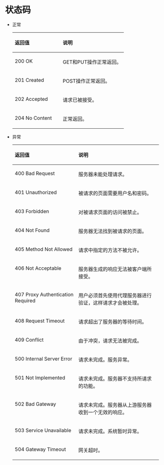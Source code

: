 # 状态码<a name="ZH-CN_TOPIC_0170553620"></a>

-   正常

    <a name="zh-cn_topic_0121643825_table5683702611201"></a>
    <table><thead align="left"><tr id="zh-cn_topic_0121643825_row5526436211201"><th class="cellrowborder" valign="top" width="43%" id="mcps1.1.3.1.1"><p id="zh-cn_topic_0121643825_p4722834111201"><a name="zh-cn_topic_0121643825_p4722834111201"></a><a name="zh-cn_topic_0121643825_p4722834111201"></a>返回值</p>
    </th>
    <th class="cellrowborder" valign="top" width="56.99999999999999%" id="mcps1.1.3.1.2"><p id="zh-cn_topic_0121643825_p29038811201"><a name="zh-cn_topic_0121643825_p29038811201"></a><a name="zh-cn_topic_0121643825_p29038811201"></a>说明</p>
    </th>
    </tr>
    </thead>
    <tbody><tr id="zh-cn_topic_0121643825_row2352145611201"><td class="cellrowborder" valign="top" width="43%" headers="mcps1.1.3.1.1 "><p id="zh-cn_topic_0121643825_p2618974411201"><a name="zh-cn_topic_0121643825_p2618974411201"></a><a name="zh-cn_topic_0121643825_p2618974411201"></a>200 OK</p>
    </td>
    <td class="cellrowborder" valign="top" width="56.99999999999999%" headers="mcps1.1.3.1.2 "><p id="zh-cn_topic_0121643825_p4099449211201"><a name="zh-cn_topic_0121643825_p4099449211201"></a><a name="zh-cn_topic_0121643825_p4099449211201"></a>GET和PUT操作正常返回。</p>
    </td>
    </tr>
    <tr id="zh-cn_topic_0121643825_row32930229141813"><td class="cellrowborder" valign="top" width="43%" headers="mcps1.1.3.1.1 "><p id="zh-cn_topic_0121643825_p21269405141813"><a name="zh-cn_topic_0121643825_p21269405141813"></a><a name="zh-cn_topic_0121643825_p21269405141813"></a>201 Created</p>
    </td>
    <td class="cellrowborder" valign="top" width="56.99999999999999%" headers="mcps1.1.3.1.2 "><p id="zh-cn_topic_0121643825_p45100219141813"><a name="zh-cn_topic_0121643825_p45100219141813"></a><a name="zh-cn_topic_0121643825_p45100219141813"></a>POST操作正常返回。</p>
    </td>
    </tr>
    <tr id="zh-cn_topic_0121643825_row56994265141816"><td class="cellrowborder" valign="top" width="43%" headers="mcps1.1.3.1.1 "><p id="zh-cn_topic_0121643825_p66526335141816"><a name="zh-cn_topic_0121643825_p66526335141816"></a><a name="zh-cn_topic_0121643825_p66526335141816"></a>202 Accepted</p>
    </td>
    <td class="cellrowborder" valign="top" width="56.99999999999999%" headers="mcps1.1.3.1.2 "><p id="zh-cn_topic_0121643825_p19924046141816"><a name="zh-cn_topic_0121643825_p19924046141816"></a><a name="zh-cn_topic_0121643825_p19924046141816"></a>请求已被接受。</p>
    </td>
    </tr>
    <tr id="zh-cn_topic_0121643825_row2685697142111"><td class="cellrowborder" valign="top" width="43%" headers="mcps1.1.3.1.1 "><p id="zh-cn_topic_0121643825_p57808873142111"><a name="zh-cn_topic_0121643825_p57808873142111"></a><a name="zh-cn_topic_0121643825_p57808873142111"></a>204 No Content</p>
    </td>
    <td class="cellrowborder" valign="top" width="56.99999999999999%" headers="mcps1.1.3.1.2 "><p id="zh-cn_topic_0121643825_p52007111142111"><a name="zh-cn_topic_0121643825_p52007111142111"></a><a name="zh-cn_topic_0121643825_p52007111142111"></a>正常返回。</p>
    </td>
    </tr>
    </tbody>
    </table>

-   异常

    <a name="zh-cn_topic_0121643825_table3221958111201"></a>
    <table><thead align="left"><tr id="zh-cn_topic_0121643825_row6491025211201"><th class="cellrowborder" valign="top" width="43.419999999999995%" id="mcps1.1.3.1.1"><p id="zh-cn_topic_0121643825_p2323902311201"><a name="zh-cn_topic_0121643825_p2323902311201"></a><a name="zh-cn_topic_0121643825_p2323902311201"></a>返回值</p>
    </th>
    <th class="cellrowborder" valign="top" width="56.58%" id="mcps1.1.3.1.2"><p id="zh-cn_topic_0121643825_p331274811201"><a name="zh-cn_topic_0121643825_p331274811201"></a><a name="zh-cn_topic_0121643825_p331274811201"></a>说明</p>
    </th>
    </tr>
    </thead>
    <tbody><tr id="zh-cn_topic_0121643825_row6700602511201"><td class="cellrowborder" valign="top" width="43.419999999999995%" headers="mcps1.1.3.1.1 "><p id="zh-cn_topic_0121643825_p5877892611201"><a name="zh-cn_topic_0121643825_p5877892611201"></a><a name="zh-cn_topic_0121643825_p5877892611201"></a>400 Bad Request</p>
    </td>
    <td class="cellrowborder" valign="top" width="56.58%" headers="mcps1.1.3.1.2 "><p id="zh-cn_topic_0121643825_p6347258011201"><a name="zh-cn_topic_0121643825_p6347258011201"></a><a name="zh-cn_topic_0121643825_p6347258011201"></a>服务器未能处理请求。</p>
    </td>
    </tr>
    <tr id="zh-cn_topic_0121643825_row3438231311201"><td class="cellrowborder" valign="top" width="43.419999999999995%" headers="mcps1.1.3.1.1 "><p id="zh-cn_topic_0121643825_p3350394611201"><a name="zh-cn_topic_0121643825_p3350394611201"></a><a name="zh-cn_topic_0121643825_p3350394611201"></a>401 Unauthorized</p>
    </td>
    <td class="cellrowborder" valign="top" width="56.58%" headers="mcps1.1.3.1.2 "><p id="zh-cn_topic_0121643825_p2946513711201"><a name="zh-cn_topic_0121643825_p2946513711201"></a><a name="zh-cn_topic_0121643825_p2946513711201"></a>被请求的页面需要用户名和密码。</p>
    </td>
    </tr>
    <tr id="zh-cn_topic_0121643825_row6385964111201"><td class="cellrowborder" valign="top" width="43.419999999999995%" headers="mcps1.1.3.1.1 "><p id="zh-cn_topic_0121643825_p524841711201"><a name="zh-cn_topic_0121643825_p524841711201"></a><a name="zh-cn_topic_0121643825_p524841711201"></a>403 Forbidden</p>
    </td>
    <td class="cellrowborder" valign="top" width="56.58%" headers="mcps1.1.3.1.2 "><p id="zh-cn_topic_0121643825_p2246860911201"><a name="zh-cn_topic_0121643825_p2246860911201"></a><a name="zh-cn_topic_0121643825_p2246860911201"></a>对被请求页面的访问被禁止。</p>
    </td>
    </tr>
    <tr id="zh-cn_topic_0121643825_row89089411201"><td class="cellrowborder" valign="top" width="43.419999999999995%" headers="mcps1.1.3.1.1 "><p id="zh-cn_topic_0121643825_p505359011201"><a name="zh-cn_topic_0121643825_p505359011201"></a><a name="zh-cn_topic_0121643825_p505359011201"></a>404 Not Found</p>
    </td>
    <td class="cellrowborder" valign="top" width="56.58%" headers="mcps1.1.3.1.2 "><p id="zh-cn_topic_0121643825_p668765911201"><a name="zh-cn_topic_0121643825_p668765911201"></a><a name="zh-cn_topic_0121643825_p668765911201"></a>服务器无法找到被请求的页面。</p>
    </td>
    </tr>
    <tr id="zh-cn_topic_0121643825_row6018893311201"><td class="cellrowborder" valign="top" width="43.419999999999995%" headers="mcps1.1.3.1.1 "><p id="zh-cn_topic_0121643825_p4346543211201"><a name="zh-cn_topic_0121643825_p4346543211201"></a><a name="zh-cn_topic_0121643825_p4346543211201"></a>405 Method Not Allowed</p>
    </td>
    <td class="cellrowborder" valign="top" width="56.58%" headers="mcps1.1.3.1.2 "><p id="zh-cn_topic_0121643825_p3103908311201"><a name="zh-cn_topic_0121643825_p3103908311201"></a><a name="zh-cn_topic_0121643825_p3103908311201"></a>请求中指定的方法不被允许。</p>
    </td>
    </tr>
    <tr id="zh-cn_topic_0121643825_row1091629211201"><td class="cellrowborder" valign="top" width="43.419999999999995%" headers="mcps1.1.3.1.1 "><p id="zh-cn_topic_0121643825_p1180444211201"><a name="zh-cn_topic_0121643825_p1180444211201"></a><a name="zh-cn_topic_0121643825_p1180444211201"></a>406 Not Acceptable</p>
    </td>
    <td class="cellrowborder" valign="top" width="56.58%" headers="mcps1.1.3.1.2 "><p id="zh-cn_topic_0121643825_p1663578211201"><a name="zh-cn_topic_0121643825_p1663578211201"></a><a name="zh-cn_topic_0121643825_p1663578211201"></a>服务器生成的响应无法被客户端所接受。</p>
    </td>
    </tr>
    <tr id="zh-cn_topic_0121643825_row1550431011201"><td class="cellrowborder" valign="top" width="43.419999999999995%" headers="mcps1.1.3.1.1 "><p id="zh-cn_topic_0121643825_p4788962711201"><a name="zh-cn_topic_0121643825_p4788962711201"></a><a name="zh-cn_topic_0121643825_p4788962711201"></a>407 Proxy Authentication Required</p>
    </td>
    <td class="cellrowborder" valign="top" width="56.58%" headers="mcps1.1.3.1.2 "><p id="zh-cn_topic_0121643825_p5385460111201"><a name="zh-cn_topic_0121643825_p5385460111201"></a><a name="zh-cn_topic_0121643825_p5385460111201"></a>用户必须首先使用代理服务器进行验证，这样请求才会被处理。</p>
    </td>
    </tr>
    <tr id="zh-cn_topic_0121643825_row1492936211201"><td class="cellrowborder" valign="top" width="43.419999999999995%" headers="mcps1.1.3.1.1 "><p id="zh-cn_topic_0121643825_p131881511201"><a name="zh-cn_topic_0121643825_p131881511201"></a><a name="zh-cn_topic_0121643825_p131881511201"></a>408 Request Timeout</p>
    </td>
    <td class="cellrowborder" valign="top" width="56.58%" headers="mcps1.1.3.1.2 "><p id="zh-cn_topic_0121643825_p3971520911201"><a name="zh-cn_topic_0121643825_p3971520911201"></a><a name="zh-cn_topic_0121643825_p3971520911201"></a>请求超出了服务器的等待时间。</p>
    </td>
    </tr>
    <tr id="zh-cn_topic_0121643825_row2189256411201"><td class="cellrowborder" valign="top" width="43.419999999999995%" headers="mcps1.1.3.1.1 "><p id="zh-cn_topic_0121643825_p2846725111201"><a name="zh-cn_topic_0121643825_p2846725111201"></a><a name="zh-cn_topic_0121643825_p2846725111201"></a>409 Conflict</p>
    </td>
    <td class="cellrowborder" valign="top" width="56.58%" headers="mcps1.1.3.1.2 "><p id="zh-cn_topic_0121643825_p2414601911201"><a name="zh-cn_topic_0121643825_p2414601911201"></a><a name="zh-cn_topic_0121643825_p2414601911201"></a>由于冲突，请求无法被完成。</p>
    </td>
    </tr>
    <tr id="zh-cn_topic_0121643825_row1598758511201"><td class="cellrowborder" valign="top" width="43.419999999999995%" headers="mcps1.1.3.1.1 "><p id="zh-cn_topic_0121643825_p1992599711201"><a name="zh-cn_topic_0121643825_p1992599711201"></a><a name="zh-cn_topic_0121643825_p1992599711201"></a>500 Internal Server Error</p>
    </td>
    <td class="cellrowborder" valign="top" width="56.58%" headers="mcps1.1.3.1.2 "><p id="zh-cn_topic_0121643825_p339302111201"><a name="zh-cn_topic_0121643825_p339302111201"></a><a name="zh-cn_topic_0121643825_p339302111201"></a>请求未完成。服务异常。</p>
    </td>
    </tr>
    <tr id="zh-cn_topic_0121643825_row3053719011201"><td class="cellrowborder" valign="top" width="43.419999999999995%" headers="mcps1.1.3.1.1 "><p id="zh-cn_topic_0121643825_p5759332011201"><a name="zh-cn_topic_0121643825_p5759332011201"></a><a name="zh-cn_topic_0121643825_p5759332011201"></a>501 Not Implemented</p>
    </td>
    <td class="cellrowborder" valign="top" width="56.58%" headers="mcps1.1.3.1.2 "><p id="zh-cn_topic_0121643825_p3454733011201"><a name="zh-cn_topic_0121643825_p3454733011201"></a><a name="zh-cn_topic_0121643825_p3454733011201"></a>请求未完成。服务器不支持所请求的功能。</p>
    </td>
    </tr>
    <tr id="zh-cn_topic_0121643825_row4249052011201"><td class="cellrowborder" valign="top" width="43.419999999999995%" headers="mcps1.1.3.1.1 "><p id="zh-cn_topic_0121643825_p1918010611201"><a name="zh-cn_topic_0121643825_p1918010611201"></a><a name="zh-cn_topic_0121643825_p1918010611201"></a>502 Bad Gateway</p>
    </td>
    <td class="cellrowborder" valign="top" width="56.58%" headers="mcps1.1.3.1.2 "><p id="zh-cn_topic_0121643825_p1008477711201"><a name="zh-cn_topic_0121643825_p1008477711201"></a><a name="zh-cn_topic_0121643825_p1008477711201"></a>请求未完成。服务器从上游服务器收到一个无效的响应。</p>
    </td>
    </tr>
    <tr id="zh-cn_topic_0121643825_row2365413211201"><td class="cellrowborder" valign="top" width="43.419999999999995%" headers="mcps1.1.3.1.1 "><p id="zh-cn_topic_0121643825_p3693657711201"><a name="zh-cn_topic_0121643825_p3693657711201"></a><a name="zh-cn_topic_0121643825_p3693657711201"></a>503 Service Unavailable</p>
    </td>
    <td class="cellrowborder" valign="top" width="56.58%" headers="mcps1.1.3.1.2 "><p id="zh-cn_topic_0121643825_p3907275011201"><a name="zh-cn_topic_0121643825_p3907275011201"></a><a name="zh-cn_topic_0121643825_p3907275011201"></a>请求未完成。系统暂时异常。</p>
    </td>
    </tr>
    <tr id="zh-cn_topic_0121643825_row1611043211201"><td class="cellrowborder" valign="top" width="43.419999999999995%" headers="mcps1.1.3.1.1 "><p id="zh-cn_topic_0121643825_p2987660911201"><a name="zh-cn_topic_0121643825_p2987660911201"></a><a name="zh-cn_topic_0121643825_p2987660911201"></a>504 Gateway Timeout</p>
    </td>
    <td class="cellrowborder" valign="top" width="56.58%" headers="mcps1.1.3.1.2 "><p id="zh-cn_topic_0121643825_p408623011201"><a name="zh-cn_topic_0121643825_p408623011201"></a><a name="zh-cn_topic_0121643825_p408623011201"></a>网关超时。</p>
    </td>
    </tr>
    </tbody>
    </table>


